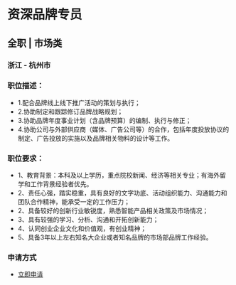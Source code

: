 
# 资深品牌专员
## 全职  |  市场类
### 浙江 - 杭州市

### 职位描述：
- 1.配合品牌线上线下推广活动的策划与执行；
- 2.协助制定和跟踪修订品牌战略规划；
- 3.协助品牌年度事业计划（含品牌预算）的编制、执行与修正；
- 4.协助公司与外部供应商（媒体、广告公司等）的合作，包括年度投放协议的制定、广告投放的实施以及品牌相关物料的设计等工作。

### 职位要求：
- 1、教育背景：本科及以上学历，重点院校新闻、经济等相关专业；有海外留学和工作背景经验者优先。
- 2、责任心强，踏实稳重，具有良好的文字功底、活动组织能力、沟通能力和团队合作精神，能承受一定的工作压力；
- 2、具备较好的创新行业敏锐度，熟悉智能产品相关政策及市场情况；
- 3、具有较强的学习、分析、沟通和开拓创新能力；
- 4、认同创业企业文化和价值观，有创业精神；
- 5、具备3年以上左右知名大企业或者知名品牌的市场部品牌工作经验。
### 申请方式
- <a href="mailto:hr@tuya.com" title=yourName-资深品牌专员>立即申请</a>
